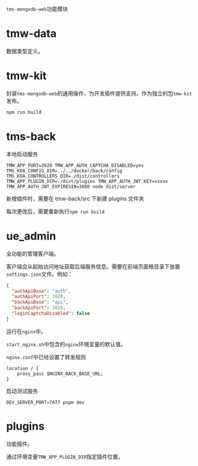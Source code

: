 `tms-mongodb-web`功能模块

# tmw-data

数据类型定义。

# tmw-kit

封装`tms-mongodb-web`的通用操作，为开发插件提供支持。作为独立的包`tmw-kit`发布。

```bash
npm run build
```

# tms-back

本地启动服务

```
TMW_APP_PORT=3020 TMW_APP_AUTH_CAPTCHA_DISABLED=yes TMS_KOA_CONFIG_DIR=../../docker/back/config TMS_KOA_CONTROLLERS_DIR=./dist/controllers TMW_APP_PLUGIN_DIR=./dist/plugins TMW_APP_AUTH_JWT_KEY=xxxxx TMW_APP_AUTH_JWT_EXPIRESIN=3600 node dist/server
```

新增插件时，需要在 tmw-back/src 下新建 plugins 文件夹

每次更改后，需要重新执行`npm run build`

# ue_admin

全功能的管理客户端。

客户端会从起始访问地址获取后端服务信息。需要在前端页面根目录下放置`settings.json`文件。例如：

```json
{
  "authApiBase": "auth",
  "authApiPort": 3020,
  "backApiBase": "api",
  "backApiPort": 3020,
  "loginCaptchaDisabled": false
}
```

运行在`nginx`中。

`start_nginx.sh`中包含的`nginx`环境变量的默认值。

`nginx.conf`中已经设置了转发规则

```
location / {
    proxy_pass $NGINX_BACK_BASE_URL;
}
```

启动测试服务

```
DEV_SERVER_PORT=7077 pnpm dev
```

# plugins

功能插件。

通过环境变量`TMW_APP_PLUGIN_DIR`指定插件位置。

